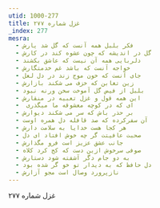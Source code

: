 ```yaml
---
utid: 1000-277
title: غزل شماره ۲۷۷
_index: 277
mesra:
  - فکر بلبل همه آنست که گل شد یارش
  - گل در اندیشه که چون عشوه کند در کارش
  - دلربایی همه آن نیست که عاشق بکشند
  - خواجه آنست که باشد غم خدمتگارش
  - جای آنست که خون موج زند در دل لعل
  - زین تغابن که خزف می شکند بازارش
  - بلبل از فیض گل آموخت سخن ورنه نبود
  - این همه قول و غزل تعبیه در منقارش
  - ‌ ای که در کوچه معشوقه ما میگذری
  - بر حذر باش که سر می شکند دیوارش
  - آن سفرکرده که صد قافله دل همره اوست
  - هر کجا هست خدایا به سلامت دارش
  - صحبت عافیتت گر چه خوش افتاد ای دل
  - جانب عشق عزیز است فرو مگذارش
  - صوفی سرخوش ازین دست که کج کرد کلاه
  - به دو جام دگر آشفته شود دستارش
  - دل حافظ که به دیدار تو خو گر شده بود
  - نازپرورد وصال است مجو آزارش
---
```

غزل شماره ۲۷۷
